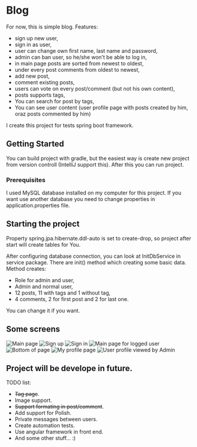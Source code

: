 # Blog

For now, this is simple blog. Features:
* sign up new user,
* sign in as user, 
* user can change own first name, last name and password,
* admin can ban user, so he/she won't be able to log in,
* in main page posts are sorted from newest to oldest,
* under every post comments from oldest to newest,
* add new post,
* comment existing posts,
* users can vote on every post/comment  (but not his own content),
* posts supports tags,
* You can search for post by tags,
* You can see user content (user profile page with posts created by him, oraz posts commented by him)

I create this project for tests spring boot framework. 

## Getting Started

You can build project with gradle, but the easiest way is create new project from version controll (IntelliJ support this). After this you can run project.

### Prerequisites

I used MySQL database installed on my computer for this project. If you want use another database you need to change properties in application.properties file.

## Starting the project

Property spring.jpa.hibernate.ddl-auto is set to create-drop, so project after start will create tables for You. 

After configuring database connection, you can look at InitDbService in service package. There are init() method which creating some basic data. Method creates:
* Role for admin and user,
* Admin and normal user,
* 12 posts, 11 with tags and 1 without tag,
* 4 comments, 2 for first post and 2 for last one.

You can change it if you want.

## Some screens

![Main page](https://preview.ibb.co/mHNB5d/1.png)
![Sign up](https://preview.ibb.co/fCKPQd/2.png)
![Sign in](https://preview.ibb.co/crw4Qd/3.png)
![Main page for logged user](https://preview.ibb.co/g41FWJ/4.png)
![Bottom of page](https://preview.ibb.co/b9G4Qd/5.png)
![My profile page](https://preview.ibb.co/eLndkd/6.png)
![User profile viewed by Admin](https://preview.ibb.co/gH8Jkd/7.png)


## Project will be develope in future. 

TODO list:
* ~~Tag page~~.
* Image support.
* ~~Support formating in post/comment~~.
* Add support for Polish.
* Private messages between users.
* Create automation tests.
* Use angular framework in front end.
* And some other stuff... :)


